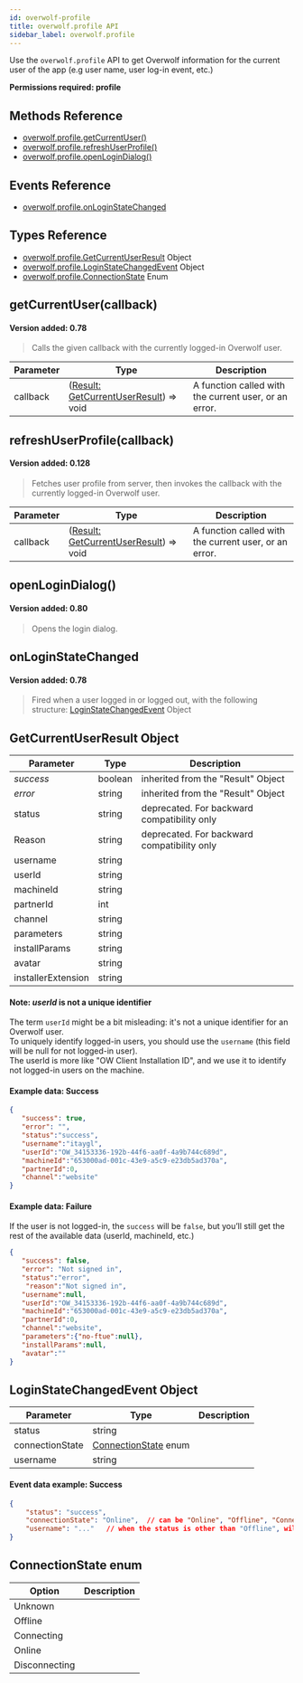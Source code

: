 ```yaml
---
id: overwolf-profile
title: overwolf.profile API
sidebar_label: overwolf.profile
---
```


Use the `overwolf.profile` API to get Overwolf information for the current user of the app (e.g user name, user log-in event, etc.)

**Permissions required: profile**

## Methods Reference

* [overwolf.profile.getCurrentUser()](#getcurrentusercallback)
* [overwolf.profile.refreshUserProfile()](#refreshuserprofilecallback)
* [overwolf.profile.openLoginDialog()](#openlogindialog)

## Events Reference

* [overwolf.profile.onLoginStateChanged](#onloginstatechanged)

## Types Reference

* [overwolf.profile.GetCurrentUserResult](#getcurrentuserresult-object) Object
* [overwolf.profile.LoginStateChangedEvent](#loginstatechangedevent-object) Object
* [overwolf.profile.ConnectionState](#connectionstate-enum) Enum



## getCurrentUser(callback)
#### Version added: 0.78

> Calls the given callback with the currently logged-in Overwolf user.

Parameter | Type     | Description                                                                                        |
----------| ---------| -------------------------------------------------------------------------------------------------- |
callback  | ([Result: GetCurrentUserResult](#getcurrentuserresult-object)) => void | A function called with the current user, or an error.| 

## refreshUserProfile(callback)
#### Version added: 0.128

> Fetches user profile from server, then invokes the callback with the currently logged-in Overwolf user.

Parameter | Type     | Description                                                                                        |
----------| ---------| -------------------------------------------------------------------------------------------------- |
callback  | ([Result: GetCurrentUserResult](#getcurrentuserresult-object)) => void | A function called with the current user, or an error.|

## openLoginDialog()
#### Version added: 0.80

> Opens the login dialog.

## onLoginStateChanged
#### Version added: 0.78

> Fired when a user logged in or logged out, with the following structure: [LoginStateChangedEvent](#loginstatechangedevent-object) Object


## GetCurrentUserResult Object

Parameter          | Type     | Description                                 |
-------------------| ---------| ------------------------------------------- |
*success*          | boolean  | inherited from the "Result" Object          |
*error*            | string   | inherited from the "Result" Object          |
status             | string   | deprecated. For backward compatibility only |
Reason             | string   | deprecated. For backward compatibility only |   
username           | string   |                                             |   
userId             | string   |                                             |   
machineId          | string   |                                             |   
partnerId          | int      |                                             |   
channel            | string   |                                             |   
parameters         | string   |                                             |   
installParams      | string   |                                             |   
avatar             | string   |                                             |   
installerExtension | string   |                                             |   

#### Note: *userId* is not a unique identifier

The term `userId` might be a bit misleading: it's not a unique identifier for an Overwolf user.  
To uniquely identify logged-in users, you should use the `username` (this field will be null for not logged-in user).  
The userId is more like "OW Client Installation ID", and we use it to identify not logged-in users on the machine.


 #### Example data: Success

```json
{  
   "success": true,
   "error": "",
   "status":"success",
   "username":"itaygl",
   "userId":"OW_34153336-192b-44f6-aa0f-4a9b744c689d",
   "machineId":"653000ad-001c-43e9-a5c9-e23db5ad370a",
   "partnerId":0,
   "channel":"website"
}
```
#### Example data: Failure

If the user is not logged-in, the `success` will be `false`, but you’ll still get the rest of the available data (userId, machineId, etc.)
 
```json
{  
   "success": false,
   "error": "Not signed in",
   "status":"error",
    "reason":"Not signed in",
   "username":null,
   "userId":"OW_34153336-192b-44f6-aa0f-4a9b744c689d",
   "machineId":"653000ad-001c-43e9-a5c9-e23db5ad370a",
   "partnerId":0,
   "channel":"website",
   "parameters":{"no-ftue":null},
   "installParams":null,
   "avatar":""
}
```

## LoginStateChangedEvent Object

Parameter       | Type                                           | Description     |
----------------| -----------------------------------------------|---------------- |
status          |  string                                        |                 | 
connectionState |  [ConnectionState](#connectionstate-enum) enum |                 |
username        |  string                                        |                 |

#### Event data example: Success

```json
{
    "status": "success",
    "connectionState": "Online",  // can be "Online", "Offline", "Connecting", etc.
    "username": "..."   // when the status is other than "Offline", will be the currently connected username.
}
```

## ConnectionState enum

Option         | Description                                 |
---------------| ------------------------------------------- |
Unknown        |                                             |
Offline        |                                             |
Connecting     |                                             |
Online         |                                             |
Disconnecting  |                                             |

